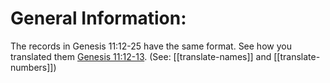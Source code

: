 # General Information:

The records in Genesis 11:12-25 have the same format. See how you translated them [Genesis 11:12-13](./12.md). (See: [[translate-names]] and [[translate-numbers]])
